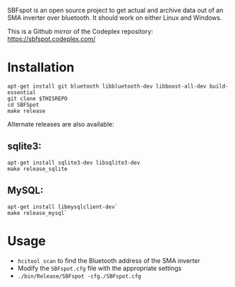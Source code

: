 SBFspot is an open source project to get actual and archive data out of an SMA
inverter over bluetooth. It should work on either Linux and Windows.

This is a Github mirror of the Codeplex repository: https://sbfspot.codeplex.com/

# Installation

    apt-get install git bluetooth libbluetooth-dev libboost-all-dev build-essential
    git clone $THISREPO
    cd SBFSpot
    make release

Alternate releases are also available:

## sqlite3:

    apt-get install sqlite3-dev libsqlite3-dev
    make release_sqlite

## MySQL:

    apt-get install libmysqlclient-dev`
    make release_mysql`

# Usage

 - `hcitool scan` to find the Bluetooth address of the SMA inverter
 - Modify the `SBFspot.cfg` file with the appropriate settings
 - `./bin/Release/SBFspot -cfg./SBFspot.cfg`
